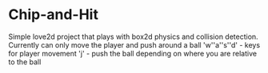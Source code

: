# Chip-and-Hit

Simple love2d project that plays with box2d physics and collision detection.
Currently can only move the player and push around a ball
'w''a''s''d' - keys for player movement
'j' - push the ball depending on where you are relative to the ball
